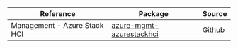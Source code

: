 | Reference | Package | Source |
|---|---|---|
|Management - Azure Stack HCI|[azure-mgmt-azurestackhci](https://repo1.maven.org/maven2/com/microsoft/azure/azurestackhci/v2020_10_01/azure-mgmt-azurestackhci)|[Github](https://github.com/Azure/azure-sdk-for-java)|
